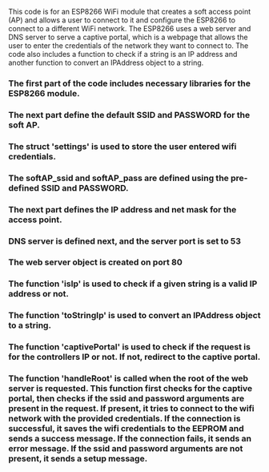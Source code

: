 This code is for an ESP8266 WiFi module that creates a soft access point (AP) and allows a user to connect to it and configure the ESP8266 to connect to a different WiFi network. The ESP8266 uses a web server and DNS server to serve a captive portal, which is a webpage that allows the user to enter the credentials of the network they want to connect to. The code also includes a function to check if a string is an IP address and another function to convert an IPAddress object to a string.

### The first part of the code includes necessary libraries for the ESP8266 module.
### The next part define the default SSID and PASSWORD for the soft AP.
### The struct 'settings' is used to store the user entered wifi credentials.
### The softAP_ssid and softAP_pass are defined using the pre-defined SSID and PASSWORD.
### The next part defines the IP address and net mask for the access point.
### DNS server is defined next, and the server port is set to 53
### The web server object is created on port 80
### The function 'isIp' is used to check if a given string is a valid IP address or not.
### The function 'toStringIp' is used to convert an IPAddress object to a string.
### The function 'captivePortal' is used to check if the request is for the controllers IP or not. If not, redirect to the captive portal.
### The function 'handleRoot' is called when the root of the web server is requested. This function first checks for the captive portal, then checks if the ssid and password arguments are present in the request. If present, it tries to connect to the wifi network with the provided credentials. If the connection is successful, it saves the wifi credentials to the EEPROM and sends a success message. If the connection fails, it sends an error message. If the ssid and password arguments are not present, it sends a setup message.
